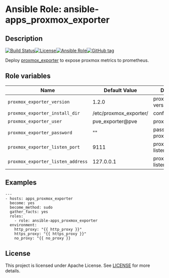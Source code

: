 # Ansible Role: ansible-apps_proxmox_exporter

## Description

[![Build Status](https://travis-ci.com/lotusnoir/ansible-apps_proxmox_exporter.svg?branch=master)](https://travis-ci.com/lotusnoir/ansible-apps_proxmox_exporter)[![License](https://img.shields.io/badge/license-Apache--2.0-brightgreen)](https://opensource.org/licenses/Apache-2.0)[![Ansible Role](https://img.shields.io/badge/ansible%20role-apps__proxmox_exporter-blue)](https://galaxy.ansible.com/lotusnoir/ansible-apps_proxmox_exporter/)[![GitHub tag](https://img.shields.io/badge/version-latest-blue)](https://github.com/lotusnoir/ansible-apps_proxmox_exporter/tags)

Deploy [proxmox_exporter](https://github.com/prometheus-pve/prometheus-pve-exporter) to expose proxmox metrics to prometheus.

## Role variables

| Name           | Default Value | Description                        |
| -------------- | ------------- | -----------------------------------|
| `proxmox_exporter_version` | 1.2.0 | proxmox_exporter version |
| `proxmox_exporter_install_dir` |  /etc/proxmox_exporter/| config directory |
| `proxmox_exporter_user` | pve_exporter@pve | proxmox user |
| `proxmox_exporter_password` | "" | password for proxmox user |
| `proxmox_exporter_listen_port` | 9111 | proxmox_exporter listen port |
| `proxmox_exporter_listen_address` | 127.0.0.1 | proxmox_exporter listen address |

## Examples

	---
	- hosts: apps_proxmox_exporter
	  become: yes
	  become_method: sudo
	  gather_facts: yes
	  roles:
	    - role: ansible-apps_proxmox_exporter
	  environment: 
	    http_proxy: "{{ http_proxy }}"
	    https_proxy: "{{ https_proxy }}"
	    no_proxy: "{{ no_proxy }}

## License

This project is licensed under Apache License. See [LICENSE](/LICENSE) for more details.
